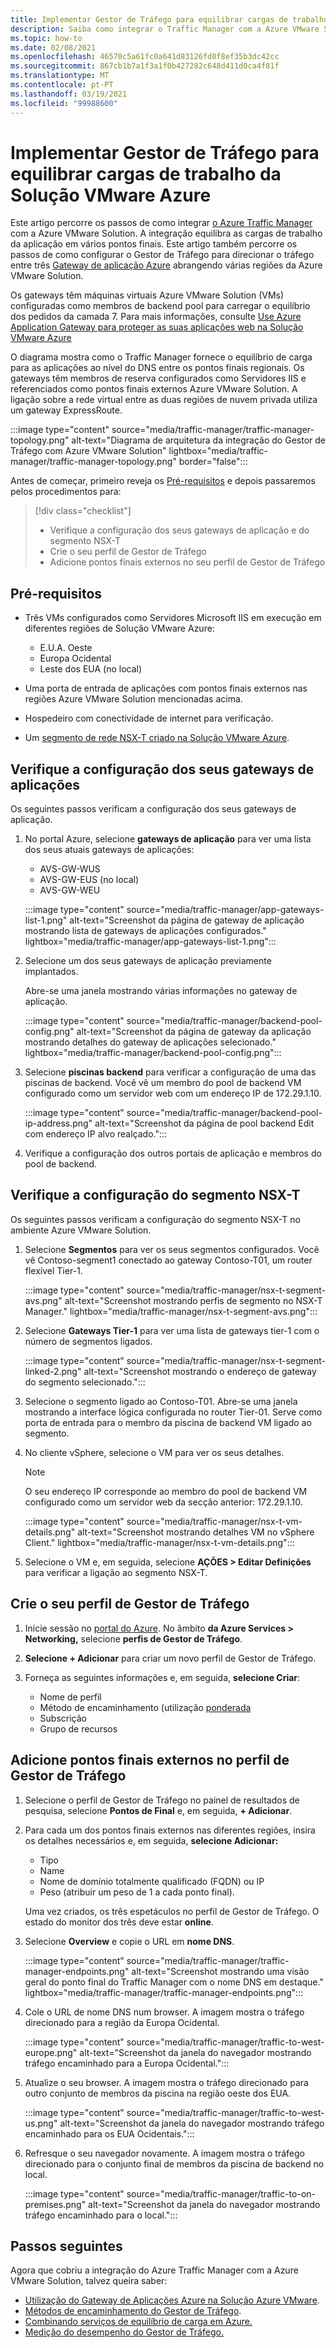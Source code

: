 ```yaml
---
title: Implementar Gestor de Tráfego para equilibrar cargas de trabalho da Solução VMware Azure
description: Saiba como integrar o Traffic Manager com a Azure VMware Solution para equilibrar as cargas de trabalho das aplicações em vários pontos finais em diferentes regiões.
ms.topic: how-to
ms.date: 02/08/2021
ms.openlocfilehash: 46570c5a61fc0a641d83126fd0f8ef35b3dc42cc
ms.sourcegitcommit: 867cb1b7a1f3a1f0b427282c648d411d0ca4f81f
ms.translationtype: MT
ms.contentlocale: pt-PT
ms.lasthandoff: 03/19/2021
ms.locfileid: "99988600"
---
```

# <a name="deploy-traffic-manager-to-balance-azure-vmware-solution-workloads"></a>Implementar Gestor de Tráfego para equilibrar cargas de trabalho da Solução VMware Azure

Este artigo percorre os passos de como integrar [o Azure Traffic Manager](../traffic-manager/traffic-manager-overview.md) com a Azure VMware Solution. A integração equilibra as cargas de trabalho da aplicação em vários pontos finais. Este artigo também percorre os passos de como configurar o Gestor de Tráfego para direcionar o tráfego entre três [Gateway de aplicação Azure](../application-gateway/overview.md) abrangendo várias regiões da Azure VMware Solution. 

Os gateways têm máquinas virtuais Azure VMware Solution (VMs) configuradas como membros de backend pool para carregar o equilíbrio dos pedidos da camada 7. Para mais informações, consulte [Use Azure Application Gateway para proteger as suas aplicações web na Solução VMware Azure](protect-azure-vmware-solution-with-application-gateway.md)

O diagrama mostra como o Traffic Manager fornece o equilíbrio de carga para as aplicações ao nível do DNS entre os pontos finais regionais. Os gateways têm membros de reserva configurados como Servidores IIS e referenciados como pontos finais externos Azure VMware Solution. A ligação sobre a rede virtual entre as duas regiões de nuvem privada utiliza um gateway ExpressRoute.   

:::image type="content" source="media/traffic-manager/traffic-manager-topology.png" alt-text="Diagrama de arquitetura da integração do Gestor de Tráfego com Azure VMware Solution" lightbox="media/traffic-manager/traffic-manager-topology.png" border="false":::

Antes de começar, primeiro reveja os [Pré-requisitos](#prerequisites) e depois passaremos pelos procedimentos para:

> [!div class="checklist"]
> * Verifique a configuração dos seus gateways de aplicação e do segmento NSX-T
> * Crie o seu perfil de Gestor de Tráfego
> * Adicione pontos finais externos no seu perfil de Gestor de Tráfego

## <a name="prerequisites"></a>Pré-requisitos

- Três VMs configurados como Servidores Microsoft IIS em execução em diferentes regiões de Solução VMware Azure: 
   - E.U.A. Oeste
   - Europa Ocidental
   - Leste dos EUA (no local) 

- Uma porta de entrada de aplicações com pontos finais externos nas regiões Azure VMware Solution mencionadas acima.

- Hospedeiro com conectividade de internet para verificação. 

- Um [segmento de rede NSX-T criado na Solução VMware Azure](tutorial-nsx-t-network-segment.md).

## <a name="verify-your-application-gateways-configuration"></a>Verifique a configuração dos seus gateways de aplicações

Os seguintes passos verificam a configuração dos seus gateways de aplicação.

1. No portal Azure, selecione **gateways de aplicação** para ver uma lista dos seus atuais gateways de aplicações:

   - AVS-GW-WUS
   - AVS-GW-EUS (no local)
   - AVS-GW-WEU

   :::image type="content" source="media/traffic-manager/app-gateways-list-1.png" alt-text="Screenshot da página de gateway de aplicação mostrando lista de gateways de aplicações configurados." lightbox="media/traffic-manager/app-gateways-list-1.png":::

1. Selecione um dos seus gateways de aplicação previamente implantados. 

   Abre-se uma janela mostrando várias informações no gateway de aplicação. 

   :::image type="content" source="media/traffic-manager/backend-pool-config.png" alt-text="Screenshot da página de gateway da aplicação mostrando detalhes do gateway de aplicações selecionado." lightbox="media/traffic-manager/backend-pool-config.png":::

1. Selecione **piscinas backend** para verificar a configuração de uma das piscinas de backend. Você vê um membro do pool de backend VM configurado como um servidor web com um endereço IP de 172.29.1.10.
 
   :::image type="content" source="media/traffic-manager/backend-pool-ip-address.png" alt-text="Screenshot da página de pool backend Edit com endereço IP alvo realçado.":::

1. Verifique a configuração dos outros portais de aplicação e membros do pool de backend. 

## <a name="verify-the-nsx-t-segment-configuration"></a>Verifique a configuração do segmento NSX-T

Os seguintes passos verificam a configuração do segmento NSX-T no ambiente Azure VMware Solution.

1. Selecione **Segmentos** para ver os seus segmentos configurados.  Você vê Contoso-segment1 conectado ao gateway Contoso-T01, um router flexível Tier-1.

   :::image type="content" source="media/traffic-manager/nsx-t-segment-avs.png" alt-text="Screenshot mostrando perfis de segmento no NSX-T Manager." lightbox="media/traffic-manager/nsx-t-segment-avs.png":::    

1. Selecione **Gateways Tier-1** para ver uma lista de gateways tier-1 com o número de segmentos ligados. 

   :::image type="content" source="media/traffic-manager/nsx-t-segment-linked-2.png" alt-text="Screenshot mostrando o endereço de gateway do segmento selecionado.":::    

1. Selecione o segmento ligado ao Contoso-T01. Abre-se uma janela mostrando a interface lógica configurada no router Tier-01. Serve como porta de entrada para o membro da piscina de backend VM ligado ao segmento.

1. No cliente vSphere, selecione o VM para ver os seus detalhes. 

   >[!NOTE]
   >O seu endereço IP corresponde ao membro do pool de backend VM configurado como um servidor web da secção anterior: 172.29.1.10.

   :::image type="content" source="media/traffic-manager/nsx-t-vm-details.png" alt-text="Screenshot mostrando detalhes VM no vSphere Client." lightbox="media/traffic-manager/nsx-t-vm-details.png":::    

4. Selecione o VM e, em seguida, selecione **AÇÕES > Editar Definições** para verificar a ligação ao segmento NSX-T.

## <a name="create-your-traffic-manager-profile"></a>Crie o seu perfil de Gestor de Tráfego

1. Inicie sessão no [portal do Azure](https://rc.portal.azure.com/#home). No âmbito **da Azure Services > Networking,** selecione **perfis de Gestor de Tráfego**.

2. **Selecione + Adicionar** para criar um novo perfil de Gestor de Tráfego.
 
3. Forneça as seguintes informações e, em seguida, **selecione Criar**:

   - Nome de perfil
   - Método de encaminhamento (utilização [ponderada](../traffic-manager/traffic-manager-routing-methods.md)
   - Subscrição
   - Grupo de recursos

## <a name="add-external-endpoints-into-the-traffic-manager-profile"></a>Adicione pontos finais externos no perfil de Gestor de Tráfego

1. Selecione o perfil de Gestor de Tráfego no painel de resultados de pesquisa, selecione **Pontos de Final** e, em seguida, **+ Adicionar**.

1. Para cada um dos pontos finais externos nas diferentes regiões, insira os detalhes necessários e, em seguida, **selecione Adicionar:** 
   - Tipo
   - Name
   - Nome de domínio totalmente qualificado (FQDN) ou IP
   - Peso (atribuir um peso de 1 a cada ponto final). 

   Uma vez criados, os três espetáculos no perfil de Gestor de Tráfego. O estado do monitor dos três deve estar **online**.

3. Selecione **Overview** e copie o URL em **nome DNS**.

   :::image type="content" source="media/traffic-manager/traffic-manager-endpoints.png" alt-text="Screenshot mostrando uma visão geral do ponto final do Traffic Manager com o nome DNS em destaque." lightbox="media/traffic-manager/traffic-manager-endpoints.png"::: 

4. Cole o URL de nome DNS num browser. A imagem mostra o tráfego direcionado para a região da Europa Ocidental.

   :::image type="content" source="media/traffic-manager/traffic-to-west-europe.png" alt-text="Screenshot da janela do navegador mostrando tráfego encaminhado para a Europa Ocidental."::: 

5. Atualize o seu browser. A imagem mostra o tráfego direcionado para outro conjunto de membros da piscina na região oeste dos EUA.

   :::image type="content" source="media/traffic-manager/traffic-to-west-us.png" alt-text="Screenshot da janela do navegador mostrando tráfego encaminhado para os EUA Ocidentais."::: 

6. Refresque o seu navegador novamente. A imagem mostra o tráfego direcionado para o conjunto final de membros da piscina de backend no local.

   :::image type="content" source="media/traffic-manager/traffic-to-on-premises.png" alt-text="Screenshot da janela do navegador mostrando tráfego encaminhado para o local.":::

## <a name="next-steps"></a>Passos seguintes

Agora que cobriu a integração do Azure Traffic Manager com a Azure VMware Solution, talvez queira saber:

- [Utilização do Gateway de Aplicações Azure na Solução Azure VMware](protect-azure-vmware-solution-with-application-gateway.md).
- [Métodos de encaminhamento do Gestor de Tráfego](../traffic-manager/traffic-manager-routing-methods.md).
- [Combinando serviços de equilíbrio de carga em Azure.](../traffic-manager/traffic-manager-load-balancing-azure.md)
- [Medição do desempenho do Gestor de Tráfego.](../traffic-manager/traffic-manager-performance-considerations.md)
